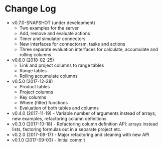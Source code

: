 # Change Log

* v0.7.0-SNAPSHOT (under development)
    * Two examples for the server
    * Add, remove and evaluate actions
    * Timer and simulator connectors
    * New interfaces for connectorsm, tasks and actions
    * Three separate evaluation interfaces for calculate, accumulate and rolling columns
* v0.6.0 (2018-02-25)
    * Link and project columns to range tables
    * Range tables
    * Rolling accumulate columns
* v0.5.0 (2017-12-28)
    * Product tables
    * Project columns
    * Key columns
    * Where (filter) functions
    * Evaluation of both tables and columns
* v0.4.0 (2017-11-19) - Variable number of arguments instead of arrays, new examples, refactoring column definitions
* v0.3.0 (2017-10-18) - Refactoring column definition API: arrays instead lists, factoring formulas out in a separate project etc.
* v0.2.0 (2017-09-17) - Major refactoring and cleaning with new API
* v0.1.0 (2017-09-03) - Initial commit
